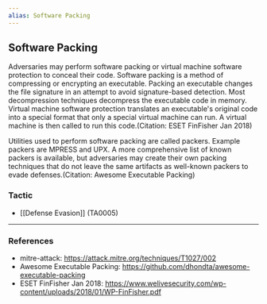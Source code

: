```yaml
---
alias: Software Packing
---
```


## Software Packing

Adversaries may perform software packing or virtual machine software protection to conceal their code. Software packing is a method of compressing or encrypting an executable. Packing an executable changes the file signature in an attempt to avoid signature-based detection. Most decompression techniques decompress the executable code in memory. Virtual machine software protection translates an executable's original code into a special format that only a special virtual machine can run. A virtual machine is then called to run this code.(Citation: ESET FinFisher Jan 2018) 

Utilities used to perform software packing are called packers. Example packers are MPRESS and UPX. A more comprehensive list of known packers is available, but adversaries may create their own packing techniques that do not leave the same artifacts as well-known packers to evade defenses.(Citation: Awesome Executable Packing)  


### Tactic

- [[Defense Evasion]] (TA0005)


---
### References

- mitre-attack: https://attack.mitre.org/techniques/T1027/002
- Awesome Executable Packing: https://github.com/dhondta/awesome-executable-packing
- ESET FinFisher Jan 2018: https://www.welivesecurity.com/wp-content/uploads/2018/01/WP-FinFisher.pdf
